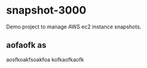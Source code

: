 # snapshot-3000
Demo project to manage AWS ec2 instance snapshots.


## aofaofk as
aosfkoakfsoakfoa kofkaofkaofk
